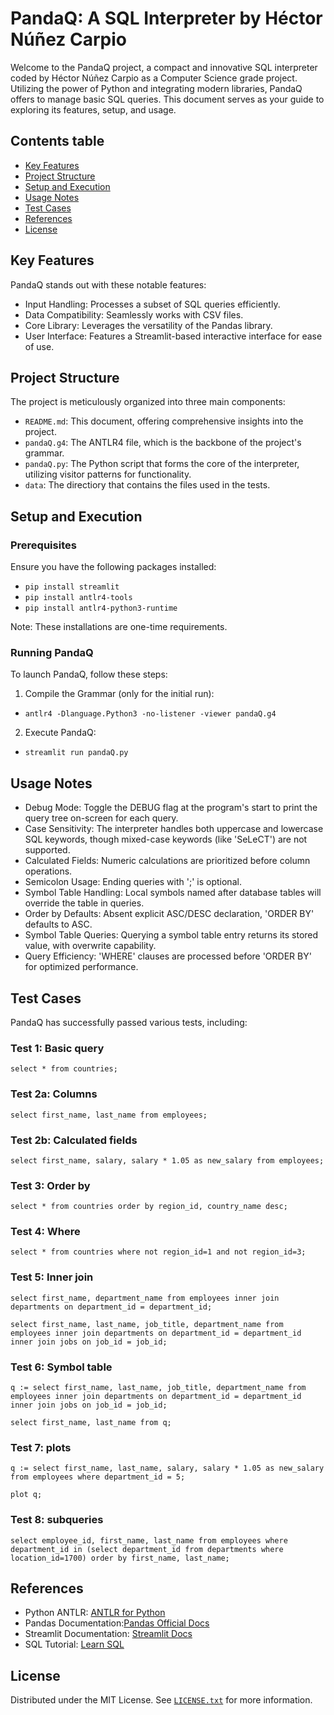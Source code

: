 # PandaQ: A SQL Interpreter by Héctor Núñez Carpio
Welcome to the PandaQ project, a compact and innovative SQL interpreter coded by Héctor Núñez Carpio as a Computer Science grade project. Utilizing the power of Python and integrating modern libraries, PandaQ offers to manage basic SQL queries. This document serves as your guide to exploring its features, setup, and usage.

## Contents table
- [Key Features](#keyfeatures)
- [Project Structure](#projectstructure)
- [Setup and Execution](#setupandexecution)
- [Usage Notes](#usagenotes)
- [Test Cases](#testcases)
- [References](#references)
- [License](#license)

## Key Features
PandaQ stands out with these notable features:
- Input Handling: Processes a subset of SQL queries efficiently.
- Data Compatibility: Seamlessly works with CSV files.
- Core Library: Leverages the versatility of the Pandas library.
- User Interface: Features a Streamlit-based interactive interface for ease of use.

## Project Structure
The project is meticulously organized into three main components:

- `README.md`: This document, offering comprehensive insights into the project.
- `pandaQ.g4`: The ANTLR4 file, which is the backbone of the project's grammar.
- `pandaQ.py`: The Python script that forms the core of the interpreter, utilizing visitor patterns for functionality.
- `data`: The directiory that contains the files used in the tests.

## Setup and Execution
### Prerequisites
Ensure you have the following packages installed:

- `pip install streamlit`
- `pip install antlr4-tools`
- `pip install antlr4-python3-runtime`

Note: These installations are one-time requirements.

### Running PandaQ
To launch PandaQ, follow these steps:

1. Compile the Grammar (only for the initial run):
- `antlr4 -Dlanguage.Python3 -no-listener -viewer pandaQ.g4`
2. Execute PandaQ:
- `streamlit run pandaQ.py`

## Usage Notes
- Debug Mode: Toggle the DEBUG flag at the program's start to print the query tree on-screen for each query.
- Case Sensitivity: The interpreter handles both uppercase and lowercase SQL keywords, though mixed-case keywords (like 'SeLeCT') are not supported.
- Calculated Fields: Numeric calculations are prioritized before column operations.
- Semicolon Usage: Ending queries with ';' is optional.
- Symbol Table Handling: Local symbols named after database tables will override the table in queries.
- Order by Defaults: Absent explicit ASC/DESC declaration, 'ORDER BY' defaults to ASC.
- Symbol Table Queries: Querying a symbol table entry returns its stored value, with overwrite capability.
- Query Efficiency: 'WHERE' clauses are processed before 'ORDER BY' for optimized performance.

## Test Cases
PandaQ has successfully passed various tests, including:
### Test 1: Basic query
```
select * from countries;
```
### Test 2a: Columns
```
select first_name, last_name from employees;
```
### Test 2b: Calculated fields
```
select first_name, salary, salary * 1.05 as new_salary from employees;
```
### Test 3: Order by
```
select * from countries order by region_id, country_name desc;
```
### Test 4: Where
```
select * from countries where not region_id=1 and not region_id=3;
```
### Test 5: Inner join
```
select first_name, department_name from employees inner join departments on department_id = department_id;
```
```
select first_name, last_name, job_title, department_name from employees inner join departments on department_id = department_id inner join jobs on job_id = job_id;
```
### Test 6: Symbol table
```
q := select first_name, last_name, job_title, department_name from employees inner join departments on department_id = department_id inner join jobs on job_id = job_id;
```
```
select first_name, last_name from q;
```
### Test 7: plots
```
q := select first_name, last_name, salary, salary * 1.05 as new_salary from employees where department_id = 5;
```
```
plot q;
```
### Test 8: subqueries
```
select employee_id, first_name, last_name from employees where department_id in (select department_id from departments where location_id=1700) order by first_name, last_name;
```

## References

- Python ANTLR: [ANTLR for Python](https://gebakx.github.io/Python3/compiladors.html#1)
- Pandas Documentation:[Pandas Official Docs](https://pandas.pydata.org/pandas-docs/stable/index.html)
- Streamlit Documentation: [Streamlit Docs](https://docs.streamlit.io/)
- SQL Tutorial: [Learn SQL](https://www.sqltutorial.org/)

## License

Distributed under the MIT License. See [`LICENSE.txt`](./LICENSE.txt) for more information.